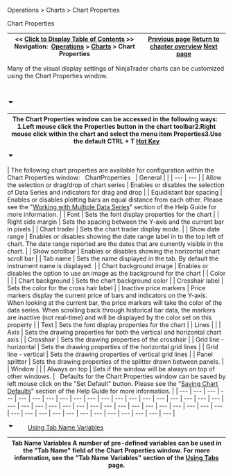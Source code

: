 ﻿


Operations \> Charts \> Chart Properties






















Chart Properties







| \<\< [Click to Display Table of Contents](chart_properties.md) \>\> **Navigation:**     [Operations](operations.md) \> [Charts](charts.md) \> Chart Properties | [Previous page](trading_from_a_chart.md) [Return to chapter overview](charts.md) [Next page](reload_historical_data.md) |
| --- | --- |














Many of the visual display settings of NinjaTrader charts can be customized using the Chart Properties window.


 


![tog_minus](tog_minus.gif)




| The Chart Properties window can be accessed in the following ways:   1\.Left mouse click the Properties button in the chart toolbar2\.Right mouse click within the chart and select the menu item Properties3\.Use the default CTRL \+ T [Hot Key](hot_key_manager.md) |
| --- |



![tog_minus](tog_minus.gif)




| The following chart properties are available for configuration within the Chart Properties window:   ChartProperties     | General |  | | --- | --- | | Allow the selection or drag/drop of chart series | Enables or disables the selection of Data Series and indicators for drag and drop | | Equidistant bar spacing | Enables or disables plotting bars an equal distance from each other. Please see the "[Working with Multiple Data Series](working_with_multiple_data_series.md)" section of the Help Guide for more information. | | Font | Sets the font display properties for the chart | | Right side margin | Sets the spacing between the Y\-axis and the current bar in pixels | | Chart trader | Sets the chart trader display mode. | | Show date range | Enables or disables showing the date range label in to the top left of chart. The date range reported are the dates that are currently visible in the chart. | | Show scrollbar | Enables or disables showing the horizontal chart scroll bar | | Tab name | Sets the name displayed in the tab. By default the instrument name is displayed. | | Chart background image | Enables or disables the option to use an image as the background for the chart | | Color |  | | Chart background | Sets the chart background color | | Crosshair label | Sets the color for the cross hair label | | Inactive price markers | Price markers display the current price of bars and indicators on the Y\-axis. When looking at the current bar, the price markers will take the color of the data series. When scrolling back through historical bar data, the markers are inactive (not real\-time) and will be displayed by the color set on this property | | Text | Sets the font display properties for the chart | | Lines |  | | Axis | Sets the drawing properties for both the vertical and horizontal chart axis | | Crosshair | Sets the drawing properties of the crosshair | | Grid line \- horizontal | Sets the drawing properties of the horizontal grid lines | | Grid line \- vertical | Sets the drawing properties of vertical grid lines | | Panel splitter | Sets the drawing properties of the splitter drawn between panels. | | Window |  | | Always on top | Sets if the window will be always on top of other windows. |      Defaults for the Chart Properties window can be saved by left mouse click on the "Set Default" button. Please see the "[Saving Chart Defaults](saving_chart_defaults_and_templates.md)" section of the Help Guide for more information. |
| --- | --- | --- | --- | --- | --- | --- | --- | --- | --- | --- | --- | --- | --- | --- | --- | --- | --- | --- | --- | --- | --- | --- | --- | --- | --- | --- | --- | --- | --- | --- | --- | --- | --- | --- | --- | --- | --- | --- | --- | --- | --- | --- | --- | --- | --- | --- |



![tog_minus](tog_minus.gif)        [Using Tab Name Variables](javascript:HMToggle('toggle','UsingTabNameVariables','UsingTabNameVariables_ICON'))




| Tab Name Variables A number of pre\-defined variables can be used in the "Tab Name" field of the Chart Properties window. For more information, see the "Tab Name Variables" section of the [Using Tabs](using_tabs.md) page. |
| --- |










